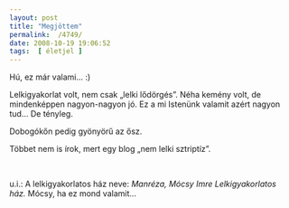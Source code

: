 ```yaml
---
layout: post
title: "Megjöttem"
permalink:  /4749/ 
date: 2008-10-19 19:06:52
tags:  [ életjel ] 
---
```

Hú, ez már valami...  :)

   <p style="margin-bottom: 0cm">Lelkigyakorlat volt, nem csak &bdquo;lelki lődörgés&rdquo;. Néha kemény volt, de mindenképpen nagyon-nagyon jó. Ez a mi Istenünk valamit azért nagyon tud... De tényleg.</p> <p >Dobogókőn pedig gyönyörű az ősz.</p>  


<!--break-->  
Többet nem is írok, mert egy blog &bdquo;nem lelki sztriptíz&rdquo;.

  <p style="margin-bottom: 0cm">&nbsp;</p> <p >u.i.: A lelkigyakorlatos ház neve: <em>Manréza, Mócsy Imre Lelkigyakorlatos ház.</em> Mócsy, ha ez mond valamit...</p>